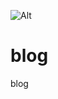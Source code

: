 ![Alt](https://repobeats.axiom.co/api/embed/de135d50b09c52298fe7508d6ccaab44e7f90a74.svg "Repobeats analytics image")
# blog
blog
